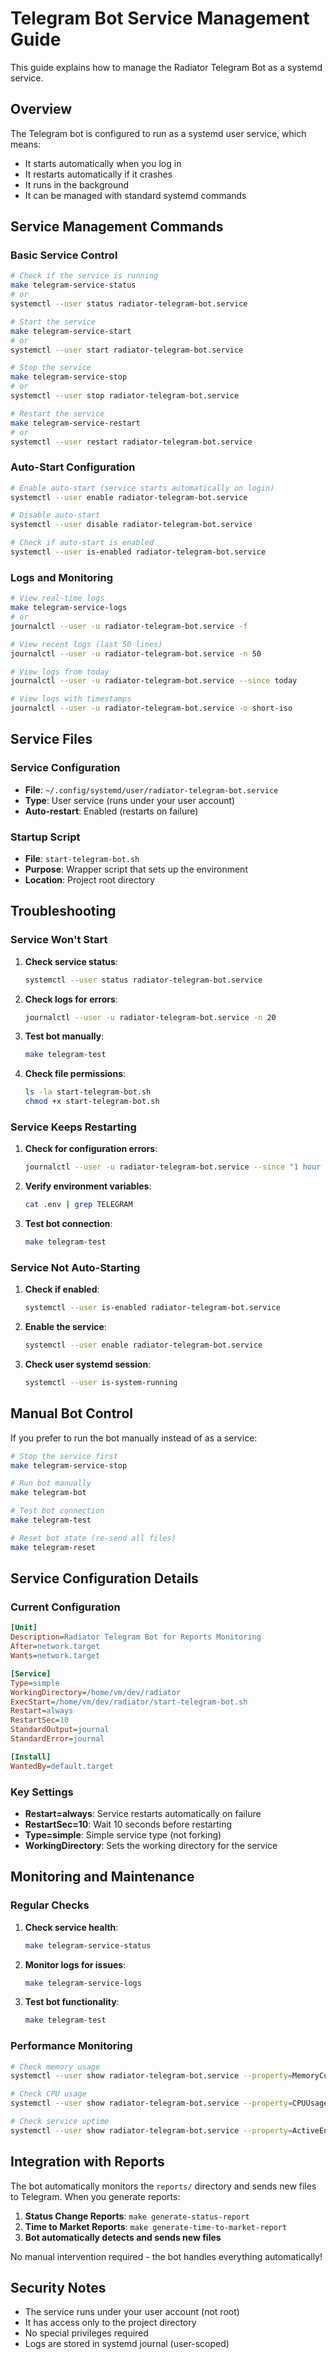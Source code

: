 # Telegram Bot Service Management Guide

This guide explains how to manage the Radiator Telegram Bot as a systemd service.

## Overview

The Telegram bot is configured to run as a systemd user service, which means:
- It starts automatically when you log in
- It restarts automatically if it crashes
- It runs in the background
- It can be managed with standard systemd commands

## Service Management Commands

### Basic Service Control

```bash
# Check if the service is running
make telegram-service-status
# or
systemctl --user status radiator-telegram-bot.service

# Start the service
make telegram-service-start
# or
systemctl --user start radiator-telegram-bot.service

# Stop the service
make telegram-service-stop
# or
systemctl --user stop radiator-telegram-bot.service

# Restart the service
make telegram-service-restart
# or
systemctl --user restart radiator-telegram-bot.service
```

### Auto-Start Configuration

```bash
# Enable auto-start (service starts automatically on login)
systemctl --user enable radiator-telegram-bot.service

# Disable auto-start
systemctl --user disable radiator-telegram-bot.service

# Check if auto-start is enabled
systemctl --user is-enabled radiator-telegram-bot.service
```

### Logs and Monitoring

```bash
# View real-time logs
make telegram-service-logs
# or
journalctl --user -u radiator-telegram-bot.service -f

# View recent logs (last 50 lines)
journalctl --user -u radiator-telegram-bot.service -n 50

# View logs from today
journalctl --user -u radiator-telegram-bot.service --since today

# View logs with timestamps
journalctl --user -u radiator-telegram-bot.service -o short-iso
```

## Service Files

### Service Configuration
- **File**: `~/.config/systemd/user/radiator-telegram-bot.service`
- **Type**: User service (runs under your user account)
- **Auto-restart**: Enabled (restarts on failure)

### Startup Script
- **File**: `start-telegram-bot.sh`
- **Purpose**: Wrapper script that sets up the environment
- **Location**: Project root directory

## Troubleshooting

### Service Won't Start

1. **Check service status**:
   ```bash
   systemctl --user status radiator-telegram-bot.service
   ```

2. **Check logs for errors**:
   ```bash
   journalctl --user -u radiator-telegram-bot.service -n 20
   ```

3. **Test bot manually**:
   ```bash
   make telegram-test
   ```

4. **Check file permissions**:
   ```bash
   ls -la start-telegram-bot.sh
   chmod +x start-telegram-bot.sh
   ```

### Service Keeps Restarting

1. **Check for configuration errors**:
   ```bash
   journalctl --user -u radiator-telegram-bot.service --since "1 hour ago"
   ```

2. **Verify environment variables**:
   ```bash
   cat .env | grep TELEGRAM
   ```

3. **Test bot connection**:
   ```bash
   make telegram-test
   ```

### Service Not Auto-Starting

1. **Check if enabled**:
   ```bash
   systemctl --user is-enabled radiator-telegram-bot.service
   ```

2. **Enable the service**:
   ```bash
   systemctl --user enable radiator-telegram-bot.service
   ```

3. **Check user systemd session**:
   ```bash
   systemctl --user is-system-running
   ```

## Manual Bot Control

If you prefer to run the bot manually instead of as a service:

```bash
# Stop the service first
make telegram-service-stop

# Run bot manually
make telegram-bot

# Test bot connection
make telegram-test

# Reset bot state (re-send all files)
make telegram-reset
```

## Service Configuration Details

### Current Configuration

```ini
[Unit]
Description=Radiator Telegram Bot for Reports Monitoring
After=network.target
Wants=network.target

[Service]
Type=simple
WorkingDirectory=/home/vm/dev/radiator
ExecStart=/home/vm/dev/radiator/start-telegram-bot.sh
Restart=always
RestartSec=10
StandardOutput=journal
StandardError=journal

[Install]
WantedBy=default.target
```

### Key Settings

- **Restart=always**: Service restarts automatically on failure
- **RestartSec=10**: Wait 10 seconds before restarting
- **Type=simple**: Simple service type (not forking)
- **WorkingDirectory**: Sets the working directory for the service

## Monitoring and Maintenance

### Regular Checks

1. **Check service health**:
   ```bash
   make telegram-service-status
   ```

2. **Monitor logs for issues**:
   ```bash
   make telegram-service-logs
   ```

3. **Test bot functionality**:
   ```bash
   make telegram-test
   ```

### Performance Monitoring

```bash
# Check memory usage
systemctl --user show radiator-telegram-bot.service --property=MemoryCurrent

# Check CPU usage
systemctl --user show radiator-telegram-bot.service --property=CPUUsageNSec

# Check service uptime
systemctl --user show radiator-telegram-bot.service --property=ActiveEnterTimestamp
```

## Integration with Reports

The bot automatically monitors the `reports/` directory and sends new files to Telegram. When you generate reports:

1. **Status Change Reports**: `make generate-status-report`
2. **Time to Market Reports**: `make generate-time-to-market-report`
3. **Bot automatically detects and sends new files**

No manual intervention required - the bot handles everything automatically!

## Security Notes

- The service runs under your user account (not root)
- It has access only to the project directory
- No special privileges required
- Logs are stored in systemd journal (user-scoped)

